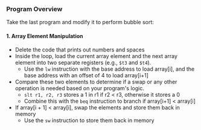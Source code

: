 ### Program Overview
Take the last program and modify it to perform bubble sort:

#### 1. Array Element Manipulation
- Delete the code that prints out numbers and spaces
- Inside the loop, load the current array element and the next array element into two separate registers (e.g., `$t3` and `$t4`).
  - Use the `lw` instruction with the base address to load array[i], and the base address with an offset of 4 to load array[i+1]
- Compare these two elements to determine if a swap or any other operation is needed based on your program's logic.
  - `slt r1, r2, r3` stores a 1 in r1 if r2 < r3, otherwise it stores a 0
  - Combine this with the `beq` instruction to branch if array[i+1] < array[i]
- If array[i + 1] < array[i], swap the elements and store them back in memory
  - Use the `sw` instruction to store them back in memory
